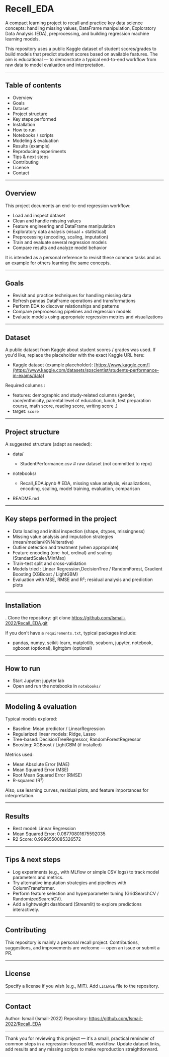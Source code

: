 # Recell_EDA

A compact learning project to recall and practice key data science concepts: handling missing values, DataFrame manipulation, Exploratory Data Analysis (EDA), preprocessing, and building regression machine learning models.

This repository uses a public Kaggle dataset of student scores/grades to build models that predict student scores based on available features. The aim is educational — to demonstrate a typical end-to-end workflow from raw data to model evaluation and interpretation.

---

## Table of contents
- Overview
- Goals
- Dataset
- Project structure
- Key steps performed
- Installation
- How to run
- Notebooks / scripts
- Modeling & evaluation
- Results (example)
- Reproducing experiments
- Tips & next steps
- Contributing
- License
- Contact

---

## Overview
This project documents an end-to-end regression workflow:
- Load and inspect dataset
- Clean and handle missing values
- Feature engineering and DataFrame manipulation
- Exploratory data analysis (visual + statistical)
- Preprocessing (encoding, scaling, imputation)
- Train and evaluate several regression models
- Compare results and analyze model behavior

It is intended as a personal reference to revisit these common tasks and as an example for others learning the same concepts.

---

## Goals
- Revisit and practice techniques for handling missing data
- Refresh pandas DataFrame operations and transformations
- Perform EDA to discover relationships and patterns
- Compare preprocessing pipelines and regression models
- Evaluate models using appropriate regression metrics and visualizations

---

## Dataset
A public dataset from Kaggle about student scores / grades was used. 
If you'd like, replace the placeholder with the exact Kaggle URL here:
- Kaggle dataset (example placeholder): [https://www.kaggle.com/](https://www.kaggle.com/datasets/spscientist/students-performance-in-exams/data) 

Required columns :
- features: demographic and study-related columns (gender, race/enthnicity, parental level of education, lunch, test preparation course, math score, reading score, writing score .)
- target: `score`

---

## Project structure
A suggested structure (adapt as needed):
- data/
  - StudentPerformance.csv        # raw dataset (not committed to repo)
- notebooks/
  - Recall_EDA.ipynb  # EDA, missing value analysis, visualizations, encoding, scaling,  model training, evaluation, comparison

- README.md

---

## Key steps performed in the project
- Data loading and initial inspection (shape, dtypes, missingness)
- Missing value analysis and imputation strategies (mean/median/KNN/iterative)
- Outlier detection and treatment (when appropriate)
- Feature encoding (one-hot, ordinal) and scaling (StandardScaler/MinMax)
- Train-test split and cross-validation
- Models tried : Linear Regression,DecisionTree / RandomForest, Gradient Boosting (XGBoost / LightGBM)
- Evaluation with MSE, RMSE and R²; residual analysis and prediction plots

---

## Installation
. Clone the repository:
   git clone https://github.com/Ismail-2022/Recall_EDA.git

If you don't have a `requirements.txt`, typical packages include:
- pandas, numpy, scikit-learn, matplotlib, seaborn, jupyter, notebook, xgboost (optional), lightgbm (optional)

---

## How to run
- Start Jupyter:
  jupyter lab
- Open and run the notebooks in `notebooks/`

---

## Modeling & evaluation
Typical models explored:
- Baseline: Mean predictor / LinearRegression
- Regularized linear models: Ridge, Lasso
- Tree-based: DecisionTreeRegressor, RandomForestRegressor
- Boosting: XGBoost / LightGBM (if installed)

Metrics used:
- Mean Absolute Error (MAE)
- Mean Squared Error (MSE)
- Root Mean Squared Error (RMSE)
- R-squared (R²)

Also, use learning curves, residual plots, and feature importances for interpretation.

---

## Results
- Best model: Linear Regression
- Mean Squared Error: 0.06770801675592035
- R2 Score: 0.9996550085326572


---

## Tips & next steps
- Log experiments (e.g., with MLflow or simple CSV logs) to track model parameters and metrics.
- Try alternative imputation strategies and pipelines with ColumnTransformer.
- Perform feature selection and hyperparameter tuning (GridSearchCV / RandomizedSearchCV).
- Add a lightweight dashboard (Streamlit) to explore predictions interactively.

---

## Contributing
This repository is mainly a personal recall project. Contributions, suggestions, and improvements are welcome — open an issue or submit a PR.

---

## License
Specify a license if you wish (e.g., MIT). Add `LICENSE` file to the repository.

---

## Contact
Author: Ismail (Ismail-2022)
Repository: https://github.com/Ismail-2022/Recall_EDA

---

Thank you for reviewing this project — it's a small, practical reminder of common steps in a regression-focused ML workflow. Update dataset links, add results and any missing scripts to make reproduction straightforward.
